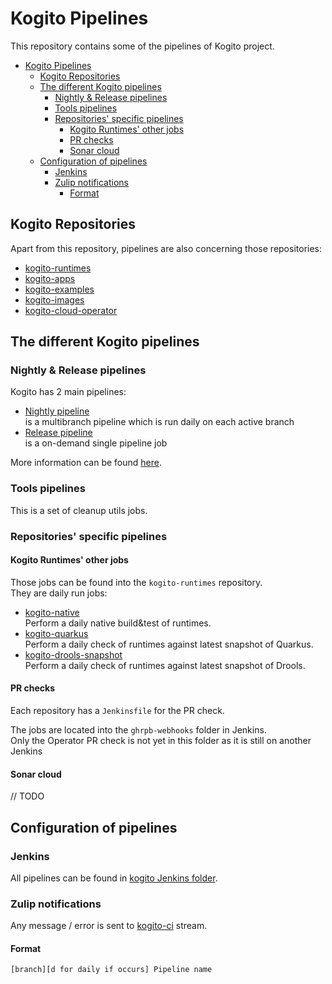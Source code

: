 # Kogito Pipelines

This repository contains some of the pipelines of Kogito project.  

* [Kogito Pipelines](#kogito-pipelines)
  * [Kogito Repositories](#kogito-repositories)
  * [The different Kogito pipelines](#the-different-kogito-pipelines)
    * [Nightly & Release pipelines](#nightly--release-pipelines)
    * [Tools pipelines](#tools-pipelines)
    * [Repositories' specific pipelines](#repositories-specific-pipelines)
      * [Kogito Runtimes' other jobs](#kogito-runtimes-other-jobs)
      * [PR checks](#pr-checks)
      * [Sonar cloud](#sonar-cloud)
  * [Configuration of pipelines](#configuration-of-pipelines)
    * [Jenkins](#jenkins)
    * [Zulip notifications](#zulip-notifications)
      * [Format](#format)

## Kogito Repositories

Apart from this repository, pipelines are also concerning those repositories:

* [kogito-runtimes](https://github.com/kiegroup/kogito-runtimes)
* [kogito-apps](https://github.com/kiegroup/kogito-apps)
* [kogito-examples](https://github.com/kiegroup/kogito-examples)
* [kogito-images](https://github.com/kiegroup/kogito-images)
* [kogito-cloud-operator](https://github.com/kiegroup/kogito-cloud-operator)

## The different Kogito pipelines

### Nightly & Release pipelines

Kogito has 2 main pipelines:

* [Nightly pipeline](./Jenkinsfile.nightly)  
  is a multibranch pipeline which is run daily on each active branch
* [Release pipeline](./Jenkinsfile.release)  
  is a on-demand single pipeline job

More information can be found [here](./docs/nightly_and_release.md).

### Tools pipelines

This is a set of cleanup utils jobs.

### Repositories' specific pipelines

#### Kogito Runtimes' other jobs

Those jobs can be found into the `kogito-runtimes` repository.  
They are daily run jobs:

* [kogito-native](https://github.com/kiegroup/kogito-runtimes/blob/master/Jenkinsfile.native)  
  Perform a daily native build&test of runtimes.
* [kogito-quarkus](https://github.com/kiegroup/kogito-runtimes/blob/master/Jenkinsfile.quarkus)  
  Perform a daily check of runtimes against latest snapshot of Quarkus.
* [kogito-drools-snapshot](https://github.com/kiegroup/kogito-runtimes/blob/master/Jenkinsfile.drools)  
  Perform a daily check of runtimes against latest snapshot of Drools.

#### PR checks

Each repository has a `Jenkinsfile` for the PR check.

The jobs are located into the `ghrpb-webhooks` folder in Jenkins.  
Only the Operator PR check is not yet in this folder as it is still on another Jenkins

#### Sonar cloud

// TODO

## Configuration of pipelines

### Jenkins

All pipelines can be found in [kogito Jenkins folder](https://rhba-jenkins.rhev-ci-vms.eng.rdu2.redhat.com/job/KIE/job/kogito).

### Zulip notifications

Any message / error is sent to [kogito-ci](https://kie.zulipchat.com/#narrow/stream/236603-kogito-ci) stream.

#### Format

    [branch][d for daily if occurs] Pipeline name

